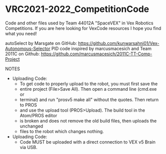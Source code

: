 # VRC2021-2022_CompetitionCode
Code and other files used by Team 44012A "SpaceVEX" in Vex Robotics Competitions. If you are here looking for VexCode resources I hope you find what you need!

autoSelect by Marsgate on GitHub: https://github.com/kunwarsahni01/Vex-Autonomous-Selector
PID code inspired by marcusmacesich and Team 2011C on Github: https://github.com/marcusmacesich/2011C-TT-Comp-Project

NOTES
 - Uploading Code:
   * To get code to properly upload to the robot, you must first save the
   * entire project (File>Save All). Then open a command line (cmd.exe or
   * terminal) and run "prosv5 make all" without the quotes. Then return to PROS
   * and use the upload tool (PROS>Upload). The build tool in the Atom/PROS editor
   * is broken and does not remove the old build files, then uploads the unchanged
   * files to the robot which changes nothing.
- Uploading Code:
   * Code MUST be uploaded with a direct connection to VEX v5 Brain via USB.

